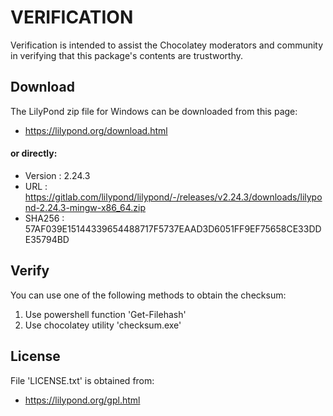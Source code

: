 # VERIFICATION
Verification is intended to assist the Chocolatey moderators and community in verifying that this package's contents are trustworthy.

## Download
The LilyPond zip file for Windows can be downloaded from this page:
- https://lilypond.org/download.html

#### or directly:
- Version : 2.24.3
- URL     : https://gitlab.com/lilypond/lilypond/-/releases/v2.24.3/downloads/lilypond-2.24.3-mingw-x86_64.zip
- SHA256  : 57AF039E15144339654488717F5737EAAD3D6051FF9EF75658CE33DDE35794BD

## Verify
You can use one of the following methods to obtain the checksum:
1. Use powershell function 'Get-Filehash'
2. Use chocolatey utility 'checksum.exe'

## License
File 'LICENSE.txt' is obtained from:
- https://lilypond.org/gpl.html
